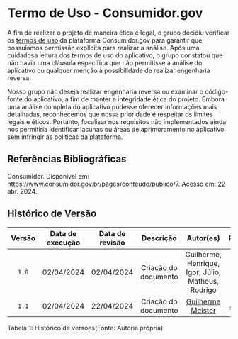 # Termo de Uso - Consumidor.gov

A fim de realizar o projeto de maneira ética e legal, o grupo decidiu verificar os [termos de uso](https://www.consumidor.gov.br/pages/conteudo/publico/7) da plataforma Consumidor.gov para garantir que possuíamos permissão explícita para realizar a análise. Após uma cuidadosa leitura dos termos de uso do aplicativo, o grupo constatou que não havia uma cláusula específica que não permitisse a análise do aplicativo ou qualquer menção à possibilidade de realizar engenharia reversa.

Nosso grupo não deseja realizar engenharia reversa ou examinar o código-fonte do aplicativo, a fim de manter a integridade ética do projeto. Embora uma análise completa do aplicativo pudesse oferecer informações mais detalhadas, reconhecemos que nossa prioridade é respeitar os limites legais e éticos. Portanto, focalizar nos requisitos não implementados ainda nos permitiria identificar lacunas ou áreas de aprimoramento no aplicativo sem infringir as políticas da plataforma.

## Referências Bibliográficas

Consumidor. Disponível em: <https://www.consumidor.gov.br/pages/conteudo/publico/7>. Acesso em: 22 abr. 2024.



## Histórico de Versão
| Versão | Data de execução | Data de revisão |  Descrição            | Autor(es)         | Revisor(es)  |
| :------: | :----------: | :--------: | :--------------------: | :-------------: | :----------: |
| `1.0`  | 02/04/2024 | 02/04/2024 | Criação do documento | Guilherme, Henrique, Igor, Júlio, Matheus, Rodrigo | Guilherme, Henrique, Igor, Júlio, Matheus, Rodrigo |
| `1.1`  | 02/04/2024 | 22/04/2024 | Criação do documento | [Guilherme Meister](https://github.com/gmeister18) | [Júlio Cesar](https://github.com/Julio1099) |

<div align="center">
<figcaption align="left">Tabela 1: Histórico de versões(Fonte: Autoria própria)</figcaption>
</div>
<br/>